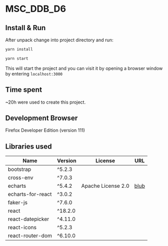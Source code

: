 # MSC_DDB_D6

## Install & Run
After unpack change into project directory and run:

```bash
yarn install
```

```bash
yarn start
```
This will start the project and you can visit it by opening a browser window by entering ```localhost:3000```


## Time spent
~20h were used to create this project.

## Development Browser
Firefox Developer Edition (version 111)


## Libraries used
| Name              | Version | License            | URL |
|-------------------|---------|--------------------|-----|
| bootstrap         | ^5.2.3  |                    |     |
| cross-env         | ^7.0.3  |                    |     |
| echarts           | ^5.4.2  | Apache License 2.0 | [blub](https://google.com)    |
| echarts-for-react | ^3.0.2  |                    |     |
| faker-js          | ^7.6.0  |                    |     |
| react             | ^18.2.0 |                    |     |
| react-datepicker  | ^4.11.0 |                    |     |
| react-icons       | ^5.2.3  |                    |     |
| react-router-dom  | ^6.10.0 |                    |     |